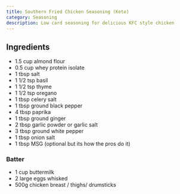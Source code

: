 ```yaml
---
title: Southern Fried Chicken Seasoning (Keto)
category: Seasoning
description: Low card seasoning for delicious KFC style chicken
---
```


## Ingredients

- 1.5 cup almond flour
- 0.5 cup whey protein isolate
- 1 tbsp salt
- 1 1/2 tsp basil
- 1 1/2 tsp thyme
- 1 1/2 tsp oregano
- 1 tbsp celery salt
- 1 tbsp ground black pepper
- 4 tbsp paprika
- 1 tbsp ground ginger
- 2 tbsp garlic powder or garlic salt
- 3 tbsp ground white pepper
- 1 tbsp onion salt
- 1 tbsp MSG (optional but its how the pros do it)

### Batter

- 1 cup buttermilk
- 2 large eggs whisked
- 500g chicken breast / thighs/ drumsticks
